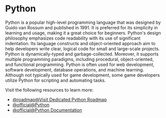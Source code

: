 # Python

Python is a popular high-level programming language that was designed by Guido van Rossum and published in 1991.  It is preferred for its simplicity in learning and usage, making it a great choice for beginners. Python's design philosophy emphasizes code readability with its use of significant indentation. Its language constructs and object-oriented approach aim to help developers write clear, logical code for small and large-scale projects. Python is dynamically-typed and garbage-collected. Moreover, it supports multiple programming paradigms, including procedural, object-oriented, and functional programming. Python is often used for web development, software development, database operations, and machine learning. Although not typically used for game development, some game developers utilize Python for scripting and automating tasks.

Visit the following resources to learn more:

- [@roadmap@Visit Dedicated Python Roadmap](https://roadmap.sh/python)
- [@official@Python](https://www.python.org/)
- [@official@Python Documentation](https://www.python.org/doc/)
